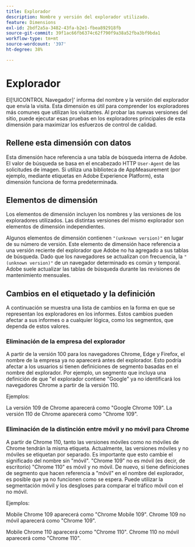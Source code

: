 ```yaml
---
title: Explorador
description: Nombre y versión del explorador utilizado.
feature: Dimensions
exl-id: 2bdf2a5a-3482-43fa-b2e1-fbea892918fb
source-git-commit: 39f1ac66fb6374c62f790f9a38a52fba3bf9bda1
workflow-type: tm+mt
source-wordcount: '397'
ht-degree: 38%

---
```


# Explorador

El[!UICONTROL Navegador]&#39; informa del nombre y la versión del explorador que envía la visita. Esta dimensión es útil para comprender los exploradores más comunes que utilizan los visitantes. Al probar las nuevas versiones del sitio, puede ejecutar esas pruebas en los exploradores principales de esta dimensión para maximizar los esfuerzos de control de calidad.

## Rellene esta dimensión con datos

Esta dimensión hace referencia a una tabla de búsqueda interna de Adobe. El valor de búsqueda se basa en el encabezado HTTP `User-Agent` de las solicitudes de imagen. Si utiliza una biblioteca de AppMeasurement (por ejemplo, mediante etiquetas en Adobe Experience Platform), esta dimensión funciona de forma predeterminada.

## Elementos de dimensión

Los elementos de dimensión incluyen los nombres y las versiones de los exploradores utilizados. Las distintas versiones del mismo explorador son elementos de dimensión independientes.

Algunos elementos de dimensión contienen `"(unknown version)"` en lugar de su número de versión. Este elemento de dimensión hace referencia a una versión reciente del explorador que Adobe no ha agregado a sus tablas de búsqueda. Dado que los navegadores se actualizan con frecuencia, la `"(unknown version)"` de un navegador determinado es común y temporal. Adobe suele actualizar las tablas de búsqueda durante las revisiones de mantenimiento mensuales.

## Cambios en el etiquetado y la definición

A continuación se muestra una lista de cambios en la forma en que se representan los exploradores en los informes. Estos cambios pueden afectar a sus informes o a cualquier lógica, como los segmentos, que dependa de estos valores.

### Eliminación de la empresa del explorador

A partir de la versión 100 para los navegadores Chrome, Edge y Firefox, el nombre de la empresa ya no aparecerá antes del explorador. Esto podría afectar a los usuarios si tienen definiciones de segmento basadas en el nombre del explorador. Por ejemplo, un segmento que incluya una definición de que &quot;el explorador contiene &quot;Google&quot; ya no identificará los navegadores Chrome a partir de la versión 110.

Ejemplos:

La versión 109 de Chrome aparecerá como &quot;Google Chrome 109&quot;.
La versión 110 de Chrome aparecerá como &quot;Chrome 109&quot;.

### Eliminación de la distinción entre móvil y no móvil para Chrome

A partir de Chrome 110, tanto las versiones móviles como no móviles de Chrome tendrán la misma etiqueta. Actualmente, las versiones móviles y no móviles se etiquetan por separado. Es importante que esto cambie el significado del nombre sin &quot;móvil&quot;. &quot;Chrome 109&quot; no es móvil (es decir, de escritorio) &quot;Chrome 110&quot; es móvil y no móvil. De nuevo, si tiene definiciones de segmento que hacen referencia a &quot;móvil&quot; en el nombre del explorador, es posible que ya no funcionen como se espera. Puede utilizar la segmentación móvil y los desgloses para comparar el tráfico móvil con el no móvil.

Ejemplos:

Mobile Chrome 109 aparecerá como &quot;Chrome Mobile 109&quot;.
Chrome 109 no móvil aparecerá como &quot;Chrome 109&quot;.

Mobile Chrome 110 aparecerá como &quot;Chrome 110&quot;.
Chrome 110 no móvil aparecerá como &quot;Chrome 110&quot;.

